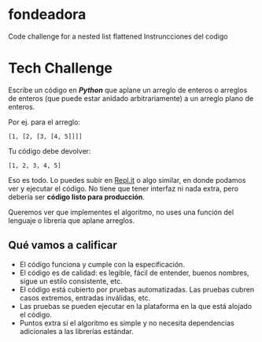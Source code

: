 # fondeadora
Code challenge for a nested list flattened
Instruncciones del codigo

# Tech Challenge

Escribe un código en ***Python*** que aplane un arreglo de enteros o arreglos de enteros (que puede estar anidado arbitrariamente) a un arreglo plano de enteros.

Por ej. para el arreglo:

```
[1, [2, [3, [4, 5]]]]
```

Tu código debe devolver:

```
[1, 2, 3, 4, 5]
```

Eso es todo. Lo puedes subir en [Repl.it](http://repl.it/) o algo similar, en donde podamos ver y ejecutar el código. No tiene que tener interfaz ni nada extra, pero debería ser **código listo para producción**.

Queremos ver que implementes el algoritmo, no uses una función del lenguaje o librería que aplane arreglos.

## Qué vamos a calificar

- El código funciona y cumple con la especificación.
- El código es de calidad: es legible, fácil de entender, buenos nombres, sigue un estilo consistente, etc.
- El código está cubierto por pruebas automatizadas. Las pruebas cubren casos extremos, entradas inválidas, etc.
- Las pruebas se pueden ejecutar en la plataforma en la que está alojado el código.
- Puntos extra si el algoritmo es simple y no necesita dependencias adicionales a las librerías estándar.
